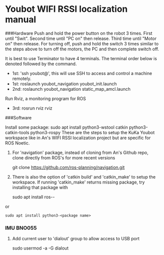 # Youbot WIFI RSSI localization manual

###Hardware
Push and hold the power button on the robot 3 times. First until "Swit". Second time until "PC on" then release. Third time until "Motor on" then release.
For turning off, push and hold the switch 3 times similar to the steps above to turn off the motors, the PC and then complete switch off. 

It is best to use Terminator to have 4 terminals. The terminal order below is denoted followed by the command.

* 1st: 
  'ssh youbot@<the-ip-address-of-the-robot>', this will use SSH to access and control a machine remotely.
* 1st: 
  roslaunch youbot_navigation youbot_init.launch
* 2nd: roslaunch youbot_navigation static_map_amcl.launch

Run Rviz, a monitoring program for ROS

* 3rd: rosrun rviz rviz


###Software

Install some package:
sudo apt install python3-wstool catkin python3-catkin-tools python3-rospy
These are the steps to setup the KuKa Youbot workspace like in An's WIFI RSSI localization project but are specific for ROS Noetic.

1. For 'navigation' package, instead of cloning from An's Github repo, clone directly from ROS's for more recent versions
	
	git clone https://github.com/ros-planning/navigation.git
2. There is also the option of 'catkin build' and 'catkin\_make' to setup the workspace. If running 'catkin_make' returns missing package, try installing that package with 
	
	sudo apt install ros-<distro name>-<package name>

or

	sudo apt install python3-<package name>
	
### IMU BNO055
1. Add current user to 'dialout' group to allow access to USB port

	sudo usermod -a -G dialout <your linux username>
